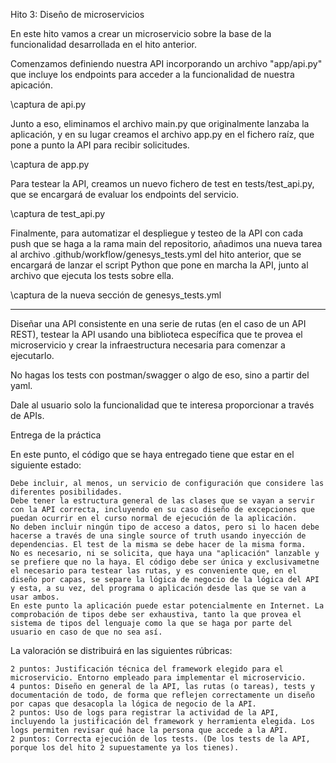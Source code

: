 Hito 3: Diseño de microservicios

En este hito vamos a crear un microservicio sobre la base de la funcionalidad desarrollada en el hito anterior.

Comenzamos definiendo nuestra API incorporando un archivo "app/api.py" que incluye los endpoints para acceder a la funcionalidad de nuestra apicación.

\captura de api.py

Junto a eso, eliminamos el archivo main.py que originalmente lanzaba la aplicación, y en su lugar creamos el archivo app.py en el fichero raíz, que pone a punto la API para recibir solicitudes.

\captura de app.py

Para testear la API, creamos un nuevo fichero de test en tests/test_api.py, que se encargará de evaluar los endpoints del servicio.

\captura de test_api.py

Finalmente, para automatizar el despliegue y testeo de la API con cada push que se haga a la rama main del repositorio, añadimos una nueva tarea al archivo .github/workflow/genesys_tests.yml del hito anterior, que se encargará de lanzar el script Python que pone en marcha la API, junto al archivo que ejecuta los tests sobre ella.

\captura de la nueva sección de genesys_tests.yml

-------------------------------------------------------------------------------

Diseñar una API consistente en una serie de rutas (en el caso de un API REST), testear la API usando una biblioteca específica que te provea el microservicio y crear la infraestructura necesaria para comenzar a ejecutarlo.

No hagas los tests con postman/swagger o algo de eso, sino a partir del yaml.

Dale al usuario solo la funcionalidad que te interesa proporcionar a través de APIs.

Entrega de la práctica

En este punto, el código que se haya entregado tiene que estar en el siguiente estado:

    Debe incluir, al menos, un servicio de configuración que considere las diferentes posibilidades.
    Debe tener la estructura general de las clases que se vayan a servir con la API correcta, incluyendo en su caso diseño de excepciones que puedan ocurrir en el curso normal de ejecución de la aplicación.
    No deben incluir ningún tipo de acceso a datos, pero si lo hacen debe hacerse a través de una single source of truth usando inyección de dependencias. El test de la misma se debe hacer de la misma forma.
    No es necesario, ni se solicita, que haya una "aplicación" lanzable y se prefiere que no la haya. El código debe ser única y exclusivametne el necesario para testear las rutas, y es conveniente que, en el diseño por capas, se separe la lógica de negocio de la lógica del API y esta, a su vez, del programa o aplicación desde las que se van a usar ambos.
    En este punto la aplicación puede estar potencialmente en Internet. La comprobación de tipos debe ser exhaustiva, tanto la que provea el sistema de tipos del lenguaje como la que se haga por parte del usuario en caso de que no sea así.

La valoración se distribuirá en las siguientes rúbricas:

    2 puntos: Justificación técnica del framework elegido para el microservicio. Entorno empleado para implementar el microservicio.
    4 puntos: Diseño en general de la API, las rutas (o tareas), tests y documentación de todo, de forma que reflejen correctamente un diseño por capas que desacopla la lógica de negocio de la API.
    2 puntos: Uso de logs para registrar la actividad de la API, incluyendo la justificación del framework y herramienta elegida. Los logs permiten revisar qué hace la persona que accede a la API.
    2 puntos: Correcta ejecución de los tests. (De los tests de la API, porque los del hito 2 supuestamente ya los tienes).
